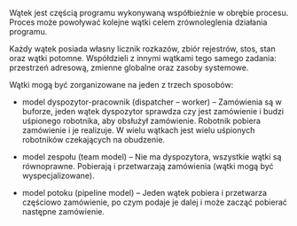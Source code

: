 Wątek jest częścią programu wykonywaną współbieżnie w obrębie procesu. Proces może powoływać kolejne wątki celem zrównoleglenia działania programu.

Każdy wątek posiada własny licznik rozkazów, zbiór rejestrów, stos, stan oraz wątki potomne. Współdzieli z innymi wątkami tego samego zadania: przestrzeń adresową, zmienne globalne oraz zasoby systemowe.

Wątki mogą być zorganizowane na jeden z trzech sposobów:

- model dyspozytor-pracownik (dispatcher – worker) – Zamówienia są w buforze, jeden wątek dyspozytor sprawdza czy jest zamówienie i budzi uśpionego robotnika, aby obsłużył zamówienie. Robotnik pobiera zamówienie i je realizuje. W wielu wątkach jest wielu uśpionych robotników czekających na obudzenie.

- model zespołu (team model) – Nie ma dyspozytora, wszystkie wątki są równoprawne. Pobierają i przetwarzają zamówienia (wątki mogą być wyspecjalizowane).

- model potoku (pipeline model) – Jeden wątek pobiera i przetwarza częściowo zamówienie, po czym podaje je dalej i może zacząć pobierać następne zamówienie.
